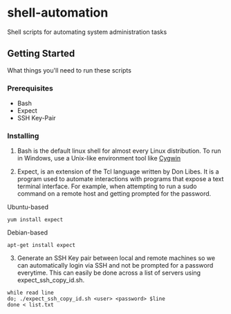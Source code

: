 # shell-automation

Shell scripts for automating system administration tasks

## Getting Started

What things you'll need to run these scripts

### Prerequisites

* Bash
* Expect
* SSH Key-Pair

### Installing

1. Bash is the default linux shell for almost every Linux distribution. To run in Windows, use a Unix-like environment tool like [Cygwin](https://www.cygwin.com/)

2. Expect, is an extension of the Tcl language written by Don Libes. It is a program used to automate interactions with programs that expose a text terminal interface. For example, when attempting to run a sudo command on a remote host and getting prompted for the password. 

Ubuntu-based 
```
yum install expect
```

Debian-based
```
apt-get install expect
```

3. Generate an SSH Key pair between local and remote machines so we can automatically login via SSH and not be prompted for a password everytime. This can easily be done across a list of servers using expect_ssh_copy_id.sh.

```
while read line
do; ./expect_ssh_copy_id.sh <user> <password> $line
done < list.txt
```
